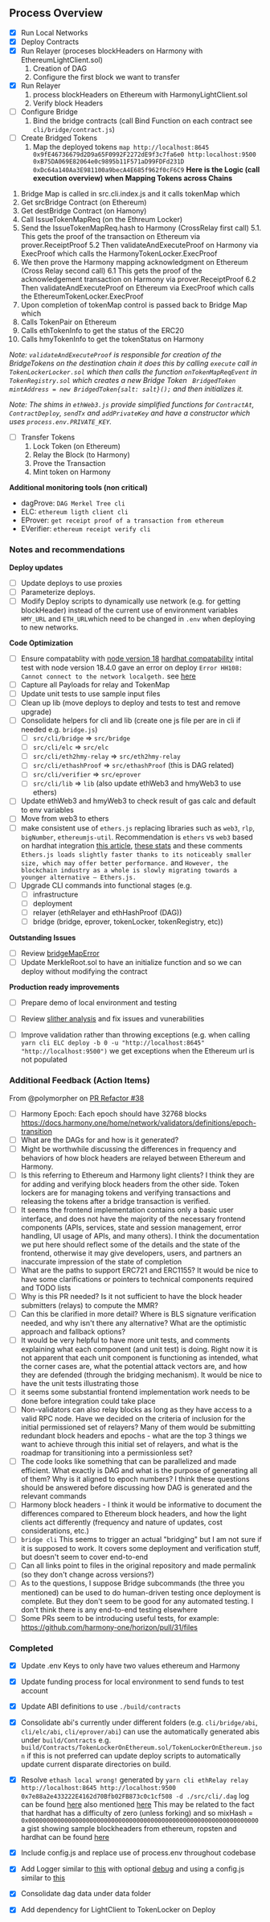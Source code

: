 ## Process Overview
- [x] Run Local Networks
- [x] Deploy Contracts
- [x] Run Relayer (proceses blockHeaders on Harmony with EthereumLightClient.sol)
    1. Creation of DAG
    2. Configure the first block we want to transfer
- [x] Run Relayer 
    1. process blockHeaders on Ethereum with HarmonyLightClient.sol
    2. Verify block Headers
- [ ] Configure Bridge
    1. Bind the bridge contracts (call Bind Function on each contract see `cli/bridge/contract.js`) 
- [ ] Create Bridged Tokens
    1. Map the deployed tokens `map http://localhost:8645 0x9fE46736679d2D9a65F0992F2272dE9f3c7fa6e0 http:localhost:9500 0xB75DA069E82064e0c9895b11F571aD99FDFd231D 0xDc64a140Aa3E981100a9becA4E685f962f0cF6C9`
**Here is the Logic (call execution overview) when Mapping Tokens across Chains**
1. Bridge Map is called in src.cli.index.js and it calls tokenMap which
2. Get srcBridge Contract (on Ethereum)
3. Get destBridge Contract (on Hamony)
4. Call IssueTokenMapReq (on the Ethreum Locker)
5. Send the IssueTokenMapReq.hash to Harmony (CrossRelay first call)
5.1. This gets the proof of the transaction on Ethereum via prover.ReceiptProof
5.2 Then validateAndExecuteProof on Harmony via ExecProof which calls the HarmonyTokenLocker.ExecProof
6. We then prove the Harmony mapping acknowledgment on Ethereum (Cross Relay second call)
6.1 This gets the proof of the acknowledgement transaction on Harmony via prover.ReceiptProof
6.2 Then validateAndExecuteProof on Ethereum via ExecProof which calls the EthereumTokenLocker.ExecProof
7. Upon completion of tokenMap control is passed back to Bridge Map which
8. Calls TokenPair on Ethereum
9. Calls ethTokenInfo to get the status of the ERC20
10. Calls hmyTokenInfo to get the tokenStatus on Harmony

*Note: `validateAndExecuteProof` is responsible for creation of the BridgeTokens on the destination chain it does this by calling `execute` call in `TokenLockerLocker.sol` which then calls the function `onTokenMapReqEvent` in `TokenRegistry.sol` which creates a new Bridge Token ` BridgedToken mintAddress = new BridgedToken{salt: salt}();` and then initializes it.*

*Note: The shims in `ethWeb3.js` provide simplified functions for `ContractAt`, `ContractDeploy`, `sendTx` and `addPrivateKey` and have a constructor which uses `process.env.PRIVATE_KEY`.*
- [ ] Transfer Tokens
   1. Lock Token (on Ethereum)
   2. Relay the Block (to Harmony)
   3. Prove the Transaction
   4. Mint token on Harmony


**Additional monitoring tools (non critical)**
* dagProve: `DAG Merkel Tree cli`
* ELC: `ethereum ligth client cli`
* EProver: `get receipt proof of a transaction from ethereum`
* EVerifier: `ethereum receipt verify cli`



### Notes and recommendations

**Deploy updates**
- [ ] Update deploys to use proxies 
- [ ] Parameterize deploys.
- [ ] Modify Deploy scripts to dynamically use network (e.g. for getting blockHeader) instead of the current use of environment variables `HMY_URL` and `ETH_URL`which need to be changed in `.env` when deploying to new networks.

**Code Optimization**
- [ ] Ensure compatablity with [node version 18](https://nodejs.org/en/about/releases/) [hardhat compatability](https://hardhat.org/reference/stability-guarantees#node.js-versions-support) intital test with node version 18.4.0 gave an error on deploy `Error HH108: Cannot connect to the network localgeth.` see [here](https://github.com/NomicFoundation/hardhat/pull/2705)
- [ ] Capture all Payloads for relay and TokenMap 
- [ ] Update unit tests to use sample input files
- [ ] Clean up lib (move deploys to deploy and tests to test and remove upgrade)
- [ ] Consolidate helpers for cli and lib (create one js file per are in cli if needed e.g. `bridge.js`)
  - [ ] `src/cli/bridge` => `src/bridge`
  - [ ] `src/cli/elc` => `src/elc`
  - [ ] `src/cli/eth2hmy-relay` => `src/eth2hmy-relay`
  - [ ] `src/cli/ethashProof` => `src/ethashProof` (this is DAG related)
  - [ ] `src/cli/verifier` => `src/eprover`
  - [ ] `src/cli/lib` => `lib` (also update ethWeb3 and hmyWeb3 to use ethers)
- [ ] Update ethWeb3 and hmyWeb3 to check result of gas calc and default to env variables
- [ ] Move from web3 to ethers
- [ ] make consistent use of `ethers.js` replacing libraries such as `web3`, `rlp`, `bigNumber`, `ethereumjs-util`. Recommendation is `ethers` vs `web3` based on hardhat integration [this article](https://moralis.io/web3-js-vs-ethers-js-guide-to-eth-javascript-libraries/), [these stats](https://npm-stat.com/charts.html?package=ethers&package=web3&from=2021-01-01&to=2021-06-01) and these comments `Ethers.js loads slightly faster thanks to its noticeably smaller size, which may offer better performance.` and `However, the blockchain industry as a whole is slowly migrating towards a younger alternative – Ethers.js. `
- [ ] Upgrade CLI commands into functional stages (e.g.
  - [ ] infrastructure
  - [ ] deployment
  - [ ] relayer (ethRelayer and ethHashProof (DAG))
  - [ ] bridge (bridge, eprover, tokenLocker, tokenRegistry, etc))

**Outstanding Issues**
- [ ] Review [bridgeMapError](https://gist.github.com/johnwhitton/14b2a62f18c53e76d4bdd1f97759e5fd)
- [ ] Update MerkleRoot.sol to have an initialize function and so we can deploy without modifying the contract

**Production ready improvements**
- [ ] Prepare demo of local environment and testing
- [ ] Review [slither analysis](https://gist.github.com/johnwhitton/31a40cd54210518a48945e270f15199c) and fix issues and vunerabilities
- [ ] Improve validation rather than throwing exceptions (e.g. when calling `yarn cli ELC deploy -b 0 -u "http://localhost:8645" "http://localhost:9500")` we get exceptions when the Ethereum url is not populated



### Additional Feedback (Action Items)
From @polymorpher on [PR Refactor #38](https://github.com/harmony-one/horizon/pull/38)
- [ ] Harmony Epoch: Each epoch should have 32768 blocks https://docs.harmony.one/home/network/validators/definitions/epoch-transition
- [ ] What are the DAGs for and how is it generated?
- [ ] Might be worthwhile discussing the differences in frequency and behaviors of how block headers are relayed between Ethereum and Harmony.
- [ ] Is this referring to Ethereum and Harmony light clients? I think they are for adding and verifying block headers from the other side. Token lockers are for managing tokens and verifying transactions and releasing the tokens after a bridge transaction is verified.
- [ ] It seems the frontend implementation contains only a basic user interface, and does not have the majority of the necessary frontend components (APIs, services, state and session management, error handling, UI usage of APIs, and many others). I think the documentation we put here should reflect some of the details and the state of the frontend, otherwise it may give developers, users, and partners an inaccurate impression of the state of completion
- [ ] What are the paths to support ERC721 and ERC1155? It would be nice to have some clarifications or pointers to technical components required and TODO lists
- [ ] Why is this PR needed? Is it not sufficient to have the block header submitters (relays) to compute the MMR?
- [ ] Can this be clarified in more detail? Where is BLS signature verification needed, and why isn't there any alternative? What are the optimistic approach and fallback options?
- [ ] It would be very helpful to have more unit tests, and comments explaining what each component (and unit test) is doing. Right now it is not apparent that each unit component is functioning as intended, what the corner cases are, what the potential attack vectors are, and how they are defended (through the bridging mechanism). It would be nice to have the unit tests illustrating those
- [ ] it seems some substantial frontend implementation work needs to be done before integration could take place
- [ ] Non-validators can also relay blocks as long as they have access to a valid RPC node. Have we decided on the criteria of inclusion for the initial permissioned set of relayers? Many of them would be submitting redundant block headers and epochs - what are the top 3 things we want to achieve through this initial set of relayers, and what is the roadmap for transitioning into a permissionless set?
- [ ] The code looks like something that can be parallelized and made efficient. What exactly is DAG and what is the purpose of generating all of them? Why is it aligned to epoch numbers? I think these questions should be answered before discussing how DAG is generated and the relevant commands
- [ ] Harmony block headers - I think it would be informative to document the differences compared to Ethereum block headers, and how the light clients act differently (frequency and nature of updates, cost considerations, etc.)
- [ ] `bridge cli` This seems to trigger an actual "bridging" but I am not sure if it is supposed to work. It covers some deployment and verification stuff, but doesn't seem to cover end-to-end
- [ ] Can all links point to files in the original repository and made permalink (so they don't change across versions?)
- [ ] As to the questions, I suppose Bridge subcommands (the three you mentioned) can be used to do human-driven testing once deployment is complete. But they don't seem to be good for any automated testing. I don't think there is any end-to-end testing elsewhere
- [ ] Some PRs seem to be introducing useful tests, for example: https://github.com/harmony-one/horizon/pull/31/files

### Completed
- [x] Update .env Keys to only have two values ethereum and Harmony
- [x] Update funding process for local environment to send funds to test account
- [x] Update ABI definitions to use `./build/contracts`
- [x] Consolidate abi's currently under different folders (e.g. `cli/bridge/abi`, `cli/elc/abi`, `cli/eprover/abi`) can use the automatically generated abis under `build/Contracts` e.g. `build/Contracts/TokenLockerOnEthereum.sol/TokenLockerOnEthereum.json` if this is not preferred can update deploy scripts to automatically update current disparate directories on build.
- [x] Resolve `ethash local wrong!` generated by `yarn cli ethRelay relay http://localhost:8645 http://localhost:9500 0x7e88a2e433222E4162d70Bfb02FB873c0c1cf508 -d ./src/cli/.dag` log can be found [here](https://gist.github.com/johnwhitton/3cfc746cb5e5cc5c469b6638f439dd3b) also mentioned [here](https://github.com/harmony-one/horizon/pull/31#discussion_r881611082) This may be related to the fact that hardhat has a difficulty of zero (unless forking) and so mixHash = `0x0000000000000000000000000000000000000000000000000000000000000000` a gist showing sample blockheaders from ethereum, ropsten and hardhat can be found [here](https://gist.github.com/johnwhitton/e1e0d16156223a5b138b8381f4cc989c)
- [x] Include config.js and replace use of process.env throughout codebase
- [x] Add Logger similar to [this](https://github.com/polymorpher/one-wallet/blob/master/code/test/util.js#L25) with optional [debug](https://github.com/polymorpher/one-wallet/blob/master/code/lib/debug.js) and using a config.js similar to [this](https://github.com/polymorpher/one-wallet/blob/master/code/config.js)
- [x] Consolidate dag data under data folder
- [x] Add dependency for LightClient to TokenLocker on Deploy

